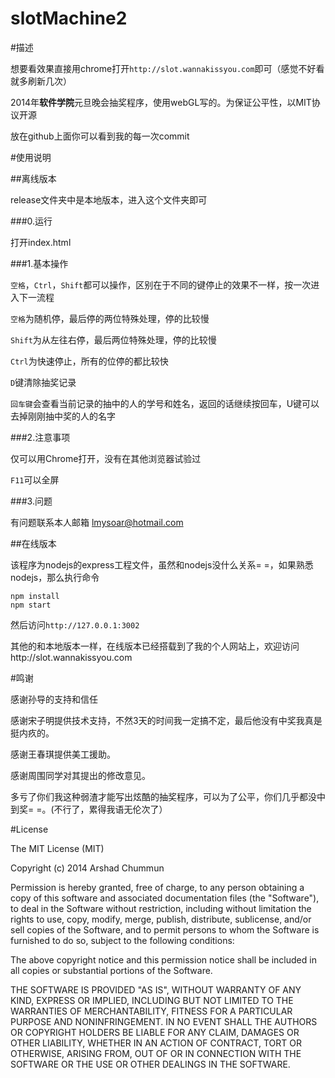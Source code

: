 slotMachine2
============
#描述

想要看效果直接用chrome打开`http://slot.wannakissyou.com`即可（感觉不好看就多刷新几次）

2014年**软件学院**元旦晚会抽奖程序，使用webGL写的。为保证公平性，以MIT协议开源

放在github上面你可以看到我的每一次commit

#使用说明

##离线版本

release文件夹中是本地版本，进入这个文件夹即可

###0.运行

打开index.html

###1.基本操作

`空格`，`Ctrl`，`Shift`都可以操作，区别在于不同的键停止的效果不一样，按一次进入下一流程

`空格`为随机停，最后停的两位特殊处理，停的比较慢

`Shift`为从左往右停，最后两位特殊处理，停的比较慢

`Ctrl`为快速停止，所有的位停的都比较快

`D`键清除抽奖记录

`回车键`会查看当前记录的抽中的人的学号和姓名，返回的话继续按回车，U键可以去掉刚刚抽中奖的人的名字

###2.注意事项

仅可以用Chrome打开，没有在其他浏览器试验过

`F11`可以全屏

###3.问题

有问题联系本人邮箱 lmysoar@hotmail.com

##在线版本

该程序为nodejs的express工程文件，虽然和nodejs没什么关系= =，如果熟悉nodejs，那么执行命令

```
npm install
npm start
```

然后访问`http://127.0.0.1:3002`

其他的和本地版本一样，在线版本已经搭载到了我的个人网站上，欢迎访问http://slot.wannakissyou.com

#鸣谢

感谢孙导的支持和信任

感谢宋子明提供技术支持，不然3天的时间我一定搞不定，最后他没有中奖我真是挺内疚的。

感谢王春琪提供美工援助。

感谢周围同学对其提出的修改意见。

多亏了你们我这种弱渣才能写出炫酷的抽奖程序，可以为了公平，你们几乎都没中到奖= =。(不行了，累得我语无伦次了）

#License

The MIT License (MIT)

Copyright (c) 2014 Arshad Chummun

Permission is hereby granted, free of charge, to any person obtaining a copy of this software and associated documentation files (the "Software"), to deal in the Software without restriction, including without limitation the rights to use, copy, modify, merge, publish, distribute, sublicense, and/or sell copies of the Software, and to permit persons to whom the Software is furnished to do so, subject to the following conditions:

The above copyright notice and this permission notice shall be included in all copies or substantial portions of the Software.

THE SOFTWARE IS PROVIDED "AS IS", WITHOUT WARRANTY OF ANY KIND, EXPRESS OR IMPLIED, INCLUDING BUT NOT LIMITED TO THE WARRANTIES OF MERCHANTABILITY, FITNESS FOR A PARTICULAR PURPOSE AND NONINFRINGEMENT. IN NO EVENT SHALL THE AUTHORS OR COPYRIGHT HOLDERS BE LIABLE FOR ANY CLAIM, DAMAGES OR OTHER LIABILITY, WHETHER IN AN ACTION OF CONTRACT, TORT OR OTHERWISE, ARISING FROM, OUT OF OR IN CONNECTION WITH THE SOFTWARE OR THE USE OR OTHER DEALINGS IN THE SOFTWARE.
